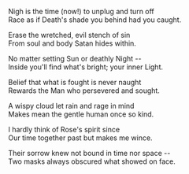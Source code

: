 Nigh is the time (now!) to unplug and turn off\
Race as if Death's shade you behind had you caught.

Erase the wretched, evil stench of sin\
From soul and body Satan hides within.

No matter setting Sun or deathly Night --\
Inside you'll find what's bright; your inner Light.

Belief that what is fought is never naught\
Rewards the Man who persevered and sought.

A wispy cloud let rain and rage in mind\
Makes mean the gentle human once so kind.

I hardly think of Rose's spirit since\
Our time together past but makes me wince.

Their sorrow knew not bound in time nor space --\
Two masks always obscured what showed on face.